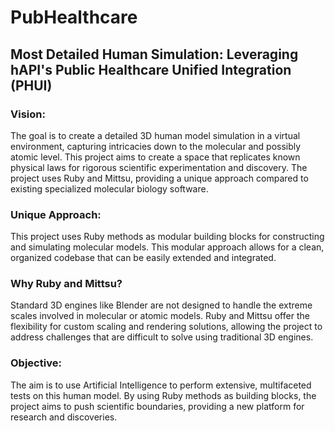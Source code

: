 # PubHealthcare
## Most Detailed Human Simulation: Leveraging hAPI's Public Healthcare Unified Integration (PHUI)

### Vision:

The goal is to create a detailed 3D human model simulation in a virtual environment,
capturing intricacies down to the molecular and possibly atomic level. This project aims to create a space that replicates known physical laws for rigorous scientific experimentation and discovery. The project uses Ruby and Mittsu,
providing a unique approach compared to existing specialized molecular biology software.

### Unique Approach:

This project uses Ruby methods as modular building blocks for constructing and simulating molecular models. This modular approach allows for a clean,
organized codebase that can be easily extended and integrated.

### Why Ruby and Mittsu?

Standard 3D engines like Blender are not designed to handle the extreme scales involved in molecular or atomic models. Ruby and Mittsu offer the flexibility for custom scaling and rendering solutions,
allowing the project to address challenges that are difficult to solve using traditional 3D engines.

### Objective:

The aim is to use Artificial Intelligence to perform extensive,
multifaceted tests on this human model. By using Ruby methods as building blocks,
the project aims to push scientific boundaries,
providing a new platform for research and discoveries.